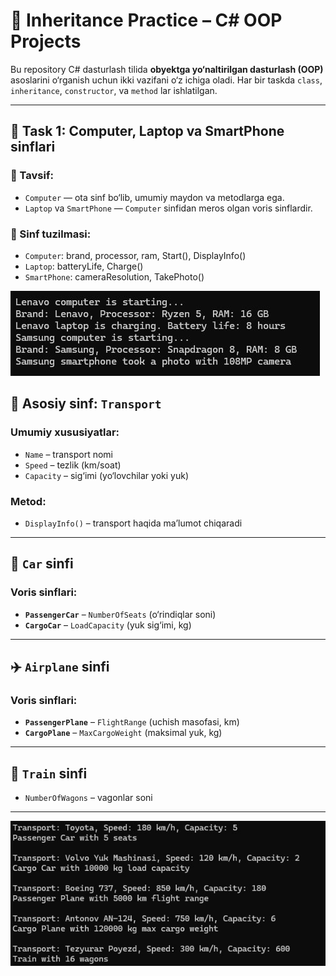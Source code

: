 # 🧠 Inheritance Practice – C# OOP Projects

Bu repository C# dasturlash tilida **obyektga yo‘naltirilgan dasturlash (OOP)** asoslarini o‘rganish uchun ikki vazifani o‘z ichiga oladi. Har bir taskda `class`, `inheritance`, `constructor`, va `method` lar ishlatilgan.

---

## 📌 Task 1: Computer, Laptop va SmartPhone sinflari

### 🔧 Tavsif:
- `Computer` — ota sinf bo‘lib, umumiy maydon va metodlarga ega.
- `Laptop` va `SmartPhone` — `Computer` sinfidan meros olgan voris sinflardir.

### 🧱 Sinf tuzilmasi:
- `Computer`: brand, processor, ram, Start(), DisplayInfo()
- `Laptop`: batteryLife, Charge()
- `SmartPhone`: cameraResolution, TakePhoto()


 ![Homework](https://github.com/JaloliddinDeveloper/SoftClub/blob/main/HomeWork_10/Pictures/inpic1.jpg)

## 🔧 Asosiy sinf: `Transport`

### Umumiy xususiyatlar:
- `Name` – transport nomi
- `Speed` – tezlik (km/soat)
- `Capacity` – sig‘imi (yo‘lovchilar yoki yuk)

### Metod:
- `DisplayInfo()` – transport haqida ma’lumot chiqaradi

---

## 🚗 `Car` sinfi

### Voris sinflari:
- **`PassengerCar`** – `NumberOfSeats` (o‘rindiqlar soni)
- **`CargoCar`** – `LoadCapacity` (yuk sig‘imi, kg)

---

## ✈️ `Airplane` sinfi

### Voris sinflari:
- **`PassengerPlane`** – `FlightRange` (uchish masofasi, km)
- **`CargoPlane`** – `MaxCargoWeight` (maksimal yuk, kg)

---

## 🚄 `Train` sinfi

- `NumberOfWagons` – vagonlar soni

---
 ![Homework](https://github.com/JaloliddinDeveloper/SoftClub/blob/main/HomeWork_10/Pictures/inpic2.jpg)
